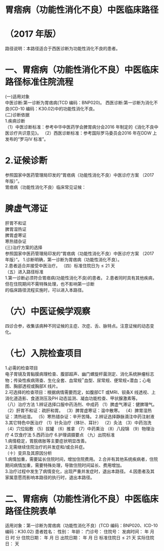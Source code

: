 # 胃痞病（功能性消化不良）中医临床路径  
# （2017 年版）  
路径说明：本路径适合于西医诊断为功能性消化不良的患者。  
# 一、胃痞病（功能性消化不良）中医临床路径标准住院流程  
(一)适用对象  
中医诊断:第一诊断为胃痞病(TCD 编码：BNP020)。 西医诊断:第一诊断为消化不良(ICD-10 编码：K30.02)中的功能性消化不良。  
(二)诊断依据  
1.疾病诊断  
（1）中医诊断标准：参考中华中医药学会脾胃病分会2016 年制定的《消化不良中医诊疗共识意见》。 （2）西医诊断标准：参考国际罗马委员会2016 年在DDW 上发布的“罗马IV 标准”。  
# 2.证候诊断  
参照国家中医药管理局印发的“胃痞病（功能性消化不良）中医诊疗方案
（2017 年版）”。  
胃痞病（功能性消化不良）临床常见证候：  
# 脾虚气滞证  
肝胃不和证  
脾胃湿热证  
脾胃虚寒证  
寒热错杂证  
(三)治疗方案的选择  
参照国家中医药管理局印发的“胃痞病（功能性消化不良）中医诊疗方案
（2017 年版）”。 1.诊断明确，第一诊断为胃痞病（功能性消化不良）。  
2.患者适合并接受中医治疗。 （四）标准住院日为${\leqslant}21$ 天  
（五）进入路径标准  
1.第一诊断必须符合胃痞病(功能性消化不良)的患者。 2.患者同时具有其他疾病，但在住院期间不需特殊处理，也不影响第一诊断  
的临床路径流程实施时，可以进入本路径。  
# （六）中医证候学观察  
四诊合参，收集该病种不同证候的主症、次症、舌、脉特点。注意证候的动态变化。  
# （七）入院检查项目  
1.必需的检查项目  
电子胃镜及胃黏膜病理检查、腹部超声、幽门螺旋杆菌测定、消化系统肿瘤标志物；传染性疾病筛查、生化全套、血常规$^+$血型、尿常规、便常规$+$潜血；心电图、胸部透视或胸部X 线片。  
2.可选择的检查项目：根据病情需要而定，如腹部CT 或MRI、钡条X 线透视、上消化道造影、食道测压及PH 动态监测、凝血功能检查、甲状腺激素等。  
（八）治疗方法 1.辨证选择口服中药汤剂、中成药 （1）脾虚气滞证：健脾理气。 （2）肝胃不和证：疏肝和胃。 （3）脾胃虚寒证：温中散寒。 （4）脾胃湿热证：清热祛湿。 （5）寒热错杂证：辛开苦降。 2.辨证选择静脉滴注中药注射液  3.其它特色中医治疗 （1）针灸治疗（体针、耳针） （2）灸法 （3）中药泡洗 （4）穴位贴敷  （5）拔罐 （6）推拿 （7）中药熏治 （8）八段锦 （9）物理治疗 4.饮食疗法 5.西药治疗  6.护理调摄要点 （九）出院标准  
1.病情稳定，胃脘痞胀等主要症状明显改善。  
2.无需继续住院治疗的并发症和/或合并症。  
（十）变异及其原因分析  
1.病情加重，需要延长住院时间，增加住院费用。 2.合并有其他系统疾病者，住院期间病情加重，需要特殊处理，导致住院时间延长、费用增加。  
3.治疗过程中发生了病情变化，出现严重并发症时，退出本路径。 4.因患者及其家属意愿而影响本路径的执行时，退出本路径。  
# 二、胃痞病（功能性消化不良）中医临床路径住院表单  
适用对象：第一诊断为胃痞病（功能性消化不良）(TCD 编码：BNP020、ICD-10 编码：K30.02) 患者姓名：          性别：    年龄：    门诊号：         住院号：            发病时间：   年  月  日  时  分 住院日期：   年  月  日 出院日期：   年  月   日 标准住院日${\leqslant}21$ 天               实际住院日：    天  
